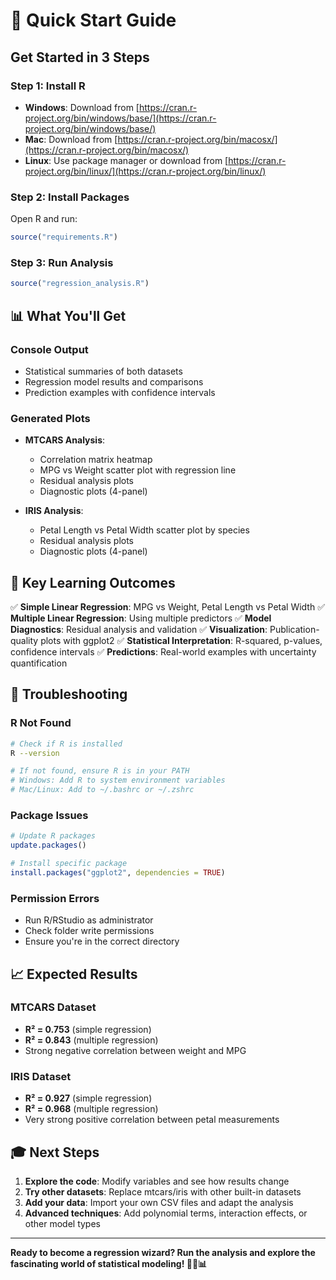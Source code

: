 # 🚀 Quick Start Guide

## Get Started in 3 Steps

### Step 1: Install R
- **Windows**: Download from [https://cran.r-project.org/bin/windows/base/](https://cran.r-project.org/bin/windows/base/)
- **Mac**: Download from [https://cran.r-project.org/bin/macosx/](https://cran.r-project.org/bin/macosx/)
- **Linux**: Use package manager or download from [https://cran.r-project.org/bin/linux/](https://cran.r-project.org/bin/linux/)

### Step 2: Install Packages
Open R and run:
```r
source("requirements.R")
```

### Step 3: Run Analysis
```r
source("regression_analysis.R")
```

## 📊 What You'll Get

### Console Output
- Statistical summaries of both datasets
- Regression model results and comparisons
- Prediction examples with confidence intervals

### Generated Plots
- **MTCARS Analysis**:
  - Correlation matrix heatmap
  - MPG vs Weight scatter plot with regression line
  - Residual analysis plots
  - Diagnostic plots (4-panel)

- **IRIS Analysis**:
  - Petal Length vs Petal Width scatter plot by species
  - Residual analysis plots
  - Diagnostic plots (4-panel)

## 🎯 Key Learning Outcomes

✅ **Simple Linear Regression**: MPG vs Weight, Petal Length vs Petal Width
✅ **Multiple Linear Regression**: Using multiple predictors
✅ **Model Diagnostics**: Residual analysis and validation
✅ **Visualization**: Publication-quality plots with ggplot2
✅ **Statistical Interpretation**: R-squared, p-values, confidence intervals
✅ **Predictions**: Real-world examples with uncertainty quantification

## 🔧 Troubleshooting

### R Not Found
```bash
# Check if R is installed
R --version

# If not found, ensure R is in your PATH
# Windows: Add R to system environment variables
# Mac/Linux: Add to ~/.bashrc or ~/.zshrc
```

### Package Issues
```r
# Update R packages
update.packages()

# Install specific package
install.packages("ggplot2", dependencies = TRUE)
```

### Permission Errors
- Run R/RStudio as administrator
- Check folder write permissions
- Ensure you're in the correct directory

## 📈 Expected Results

### MTCARS Dataset
- **R² = 0.753** (simple regression)
- **R² = 0.843** (multiple regression)
- Strong negative correlation between weight and MPG

### IRIS Dataset
- **R² = 0.927** (simple regression)
- **R² = 0.968** (multiple regression)
- Very strong positive correlation between petal measurements

## 🎓 Next Steps

1. **Explore the code**: Modify variables and see how results change
2. **Try other datasets**: Replace mtcars/iris with other built-in datasets
3. **Add your data**: Import your own CSV files and adapt the analysis
4. **Advanced techniques**: Add polynomial terms, interaction effects, or other model types

---

**Ready to become a regression wizard? Run the analysis and explore the fascinating world of statistical modeling! 🧙‍♂️📊** 
